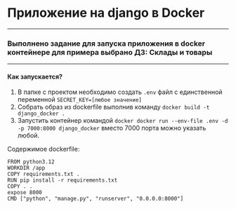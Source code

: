 # Приложение на django в Docker
***
### Выполнено задание для запуска приложения в docker контейнере для примера выбрано ДЗ: Склады и товары
***
#### Как запускается?
1) В папке с проектом необходимо создать `.env` файл с единственной переменной
`SECRET_KEY=[любое значение]`
2) Собрать образ из dockerfile выполнив команду `docker build -t django_docker .`
3) Запустить контейнер командой `docker docker run --env-file .env -d -p 7000:8000 django_docker`
вместо 7000 порта можно указать любой.

Содержимое dockerfile:
```
FROM python3.12
WORKDIR /app
COPY requirements.txt .
RUN pip install -r requirements.txt
COPY . .
expose 8000
CMD ["python", "manage.py", "runserver", "0.0.0.0:8000"]
```